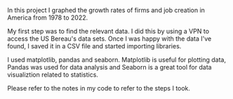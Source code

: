In this project I graphed the growth rates of firms and job creation in America from 1978 to 2022.

My first step was to find the relevant data. I did this by using a VPN to access the US Bereau's data sets. 
Once I was happy with the data I've found, I saved it in a CSV file and started importing libraries.

I used matplotlib, pandas and seaborn.
Matplotlib is useful for plotting data, Pandas was used for data analysis and Seaborn is a great tool for data visualiztion related to statistics.

Please refer to the notes in my code to refer to the steps I took.
